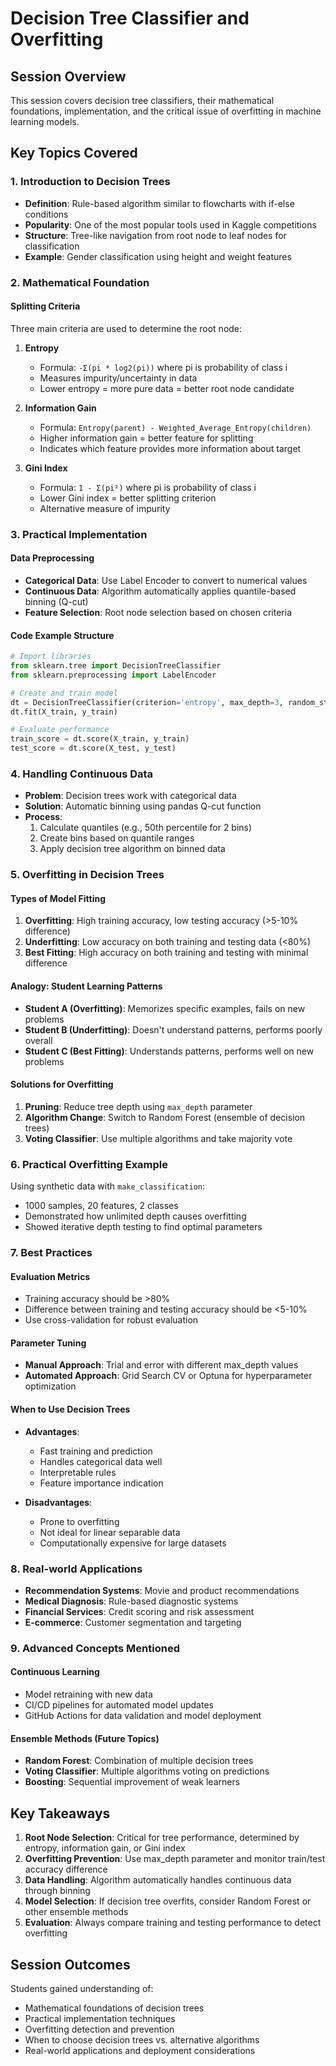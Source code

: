 # Decision Tree Classifier and Overfitting

## Session Overview
This session covers decision tree classifiers, their mathematical foundations, implementation, and the critical issue of overfitting in machine learning models.

## Key Topics Covered

### 1. Introduction to Decision Trees
- **Definition**: Rule-based algorithm similar to flowcharts with if-else conditions
- **Popularity**: One of the most popular tools used in Kaggle competitions
- **Structure**: Tree-like navigation from root node to leaf nodes for classification
- **Example**: Gender classification using height and weight features

### 2. Mathematical Foundation

#### Splitting Criteria
Three main criteria are used to determine the root node:

1. **Entropy**
   - Formula: `-Σ(pi * log2(pi))` where pi is probability of class i
   - Measures impurity/uncertainty in data
   - Lower entropy = more pure data = better root node candidate

2. **Information Gain**
   - Formula: `Entropy(parent) - Weighted_Average_Entropy(children)`
   - Higher information gain = better feature for splitting
   - Indicates which feature provides more information about target

3. **Gini Index**
   - Formula: `1 - Σ(pi²)` where pi is probability of class i
   - Lower Gini index = better splitting criterion
   - Alternative measure of impurity

### 3. Practical Implementation

#### Data Preprocessing
- **Categorical Data**: Use Label Encoder to convert to numerical values
- **Continuous Data**: Algorithm automatically applies quantile-based binning (Q-cut)
- **Feature Selection**: Root node selection based on chosen criteria

#### Code Example Structure
```python
# Import libraries
from sklearn.tree import DecisionTreeClassifier
from sklearn.preprocessing import LabelEncoder

# Create and train model
dt = DecisionTreeClassifier(criterion='entropy', max_depth=3, random_state=42)
dt.fit(X_train, y_train)

# Evaluate performance
train_score = dt.score(X_train, y_train)
test_score = dt.score(X_test, y_test)
```

### 4. Handling Continuous Data
- **Problem**: Decision trees work with categorical data
- **Solution**: Automatic binning using pandas Q-cut function
- **Process**: 
  1. Calculate quantiles (e.g., 50th percentile for 2 bins)
  2. Create bins based on quantile ranges
  3. Apply decision tree algorithm on binned data

### 5. Overfitting in Decision Trees

#### Types of Model Fitting
1. **Overfitting**: High training accuracy, low testing accuracy (>5-10% difference)
2. **Underfitting**: Low accuracy on both training and testing data (<80%)
3. **Best Fitting**: High accuracy on both training and testing with minimal difference

#### Analogy: Student Learning Patterns
- **Student A (Overfitting)**: Memorizes specific examples, fails on new problems
- **Student B (Underfitting)**: Doesn't understand patterns, performs poorly overall
- **Student C (Best Fitting)**: Understands patterns, performs well on new problems

#### Solutions for Overfitting
1. **Pruning**: Reduce tree depth using `max_depth` parameter
2. **Algorithm Change**: Switch to Random Forest (ensemble of decision trees)
3. **Voting Classifier**: Use multiple algorithms and take majority vote

### 6. Practical Overfitting Example
Using synthetic data with `make_classification`:
- 1000 samples, 20 features, 2 classes
- Demonstrated how unlimited depth causes overfitting
- Showed iterative depth testing to find optimal parameters

### 7. Best Practices

#### Evaluation Metrics
- Training accuracy should be >80%
- Difference between training and testing accuracy should be <5-10%
- Use cross-validation for robust evaluation

#### Parameter Tuning
- **Manual Approach**: Trial and error with different max_depth values
- **Automated Approach**: Grid Search CV or Optuna for hyperparameter optimization

#### When to Use Decision Trees
- **Advantages**:
  - Fast training and prediction
  - Handles categorical data well
  - Interpretable rules
  - Feature importance indication
  
- **Disadvantages**:
  - Prone to overfitting
  - Not ideal for linear separable data
  - Computationally expensive for large datasets

### 8. Real-world Applications
- **Recommendation Systems**: Movie and product recommendations
- **Medical Diagnosis**: Rule-based diagnostic systems
- **Financial Services**: Credit scoring and risk assessment
- **E-commerce**: Customer segmentation and targeting

### 9. Advanced Concepts Mentioned

#### Continuous Learning
- Model retraining with new data
- CI/CD pipelines for automated model updates
- GitHub Actions for data validation and model deployment

#### Ensemble Methods (Future Topics)
- **Random Forest**: Combination of multiple decision trees
- **Voting Classifier**: Multiple algorithms voting on predictions
- **Boosting**: Sequential improvement of weak learners

## Key Takeaways

1. **Root Node Selection**: Critical for tree performance, determined by entropy, information gain, or Gini index
2. **Overfitting Prevention**: Use max_depth parameter and monitor train/test accuracy difference
3. **Data Handling**: Algorithm automatically handles continuous data through binning
4. **Model Selection**: If decision tree overfits, consider Random Forest or other ensemble methods
5. **Evaluation**: Always compare training and testing performance to detect overfitting

## Session Outcomes
Students gained understanding of:
- Mathematical foundations of decision trees
- Practical implementation techniques
- Overfitting detection and prevention
- When to choose decision trees vs. alternative algorithms
- Real-world applications and deployment considerations 